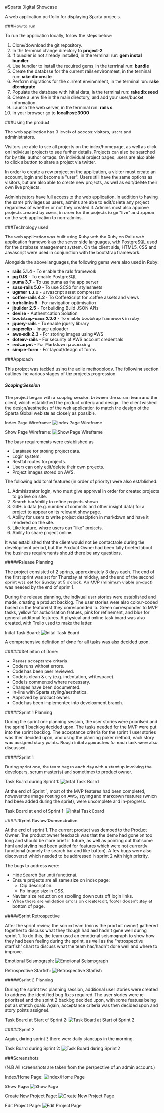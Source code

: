 #Sparta Digital Showcase

A web application portfolio for displaying Sparta projects.

###How to run

To run the application locally, follow the steps below:

1. Clone/download the git repository.
2. In the termnial change directory to **project-2**
3. If bundler is not already installed, in the terminal run: **gem install bundler**
4. Use bundler to install the required gems, in the terminal run: **bundle**
5. Create the database for the current rails environment, in the terminal run: **rake db:create**
6. Perform migrations for the current environment, in the terminal run: **rake db:migrate**
7. Populate the database with initial data, in the terminal run: **rake db:seed**
8. Create a .env file in the main directory, and add your user/bucket information.
9. Launch the web server, in the terminal run: **rails s**
10. In your browser go to **localhost:3000**

###Using the product

The web application has 3 levels of access: visitors, users and administrators. 

Visitors are able to see all projects on the index/homepage, as well as click on individual projects to see further details. Projects can also be searched for by title, author or tags. On individual project pages, users are also able to click a button to share a project via twitter.

In order to create a new project on the application, a visitor must create an account, login and become a "user". Users still have the same options as visitors, but are also able to create new projects, as well as edit/delete their own live projects.

Administrators have full access to the web application. In addition to having the same privileges as users, admins are able to edit/delete any project regardless of whether or not they created it. Admins must also approve projects created by users, in order for the projects to go "live" and appear on the web application to non-admins.

###Technology used

The web application was built using Ruby with the Ruby on Rails web application framework as the server side languages, with PostgreSQL used for the database management system. On the client side, HTML5, CSS and Javascript were used in conjunction with the bootstrap framework.

Alongside the above languages, the following gems were also used in Ruby:

* **rails 5.1.4** - To enable the rails framework
* **pg 0.18** - To enable PostgreSQL
* **puma 3.7** - To use puma as the app server
* **sass-rails 5.0** - To use SCSS for stylesheets
* **uglifier 1.3.0** - Javascript asset compressor
* **coffee-rails 4.2** - To CoffeeScript for .coffee assets and views
* **turbolinks 5** - For navigation optimisation
* **jbuilder 2.5** - For building Build JSON APIs
* **devise** - Authentication Solution
* **bootstrap-sass 3.3.6** - To enable bootstrap framework in ruby
* **jquery-rails** - To enable jquery library
* **paperclip** - Image uploader
* **aws-sdk 2.3** - For storing images using AWS
* **dotenv-rails** - For security of AWS account credentials
* **redcarpet** - For Markdown processing
* **simple-form** - For layout/design of forms

###Approach

This project was tackled using the agile methodology. The following section outlines the various stages of the projects progression.

##### Scoping Session

The project began with a scoping session between the scrum team and the client, which established the product criteria and design. The client wished the design/aesthetics of the web application to match the design of the Sparta Global webiste as closely as possible.

Index Page Wireframe:
![Index Page Wireframe](app/assets/images/agilephotos/IndexDesign.JPG)

Show Page Wireframe:
![Show Page Wireframe](app/assets/images/agilephotos/ShowDesign.JPG)

The base requirements were established as: 

* Database for storing project data.
* Login system.
* Restful routes for projects.
* Users can only edit/delete their own projects.
* Project images stored on AWS.

The following additonal features (in order of priority) were also established:

1. Administrator login, who must give approval in order for created projects to go live on site.
2. Search bar/ability to refine projects shown.
3. GitHub data (e.g. number of commits and other insight data) for a project to appear on its relevant show page.
4. Ability for users to write project desciption in markdown and have it rendered on the site.
5. Like feature, where users can "like" projects.
6. Ability to share project online.

It was established that the client would not be contactable during the development period, but the Product Owner had been fully briefed about the business requirements should there be any questions.

#####Release Planning

The project consisted of 2 sprints, approximately 3 days each. The end of the first sprint was set for Thursday at midday, and the end of the second sprint was set for Sunday at 5 o'clock. An MVP (minimum viable product) was needed by the end of sprint 1.

During the release planning, the indivual user stories were established and made, creating a product backlog. The user stories were also colour-coded based on the feature(s) they corresponded to. Green corresponded to MVP tasks, yellow for authorisation featues, pink for refinement, and blue for general additonal features. A physical and online task board was also created, with Trello used to make the latter. 

Inital Task Board:
![Inital Task Board](app/assets/images/agilephotos/TaskBoardInital.JPG)

A comprehensive defintion of done for all tasks was also decided upon.

######Definiton of Done:

* Passes acceptance criteria.
* Code runs without errors.
* Code has been peer reviewed.
* Code is clean & dry (e.g. indentation, whitespace).
* Code is commented where necessary.
* Changes have been documented.
* In-line with Sparta styling/aesthetics.
* Approved by product owner.
* Code has been implemented into development branch.

#####Sprint 1 Planning

During the sprint one planning session, the user stories were prioritsed and the sprint 1 backlog decided upon. The tasks needed for the MVP were put into the sprint backlog. The acceptance criteria for the sprint 1 user stories was then decided upon, and using the planning poker method, each story was assigned story points. Rough inital apporaches for each task were also discussed.

#####Sprint 1

During sprint one, the team began each day with a standup involving the developers, scrum master(s) and sometimes to product owner.

Task Board during Sprint 1:
![Inital Task Board](app/assets/images/agilephotos/TaskBoardSprint1.JPG)

At the end of Sprint 1, most of the MVP features had been completed, however the image hosting on AWS, styling and markdown features (which had been added during the sprint), were uncomplete and in-progress.

Task Board at end of  Sprint 1:
![Inital Task Board](app/assets/images/agilephotos/TaskBoardSprint1End.JPG)

#####Sprint Review/Demonstration

At the end of sprint 1. The current product was demoed to the Product Owner. The product owner feedback was that the demo had gone on too long and should be more brief in future, as well as pointing out that some html and styling had been added for features which were not currently functional (namely the search bar and like button). A few bugs were also discovered which needed to be addressed in sprint 2 with high priority.

The bugs to address were:

* Hide Search Bar until functional.
* Ensure projects are all same size on index page:
    * Clip description.
    * Fix image size in CSS.
* Navbar size reduction on scrolling down cuts off login links.
* When there are validation errors on create/edit, footer doesn’t stay at bottom of page.

#####Sprint Retrospective

After the sprint review, the scrum team (minus the product owner) gathered together to discuss what they though had and hadn't gone well during sprint 1. To do this, the team used an emotional seismograph to show how they had been feeling during the sprint, as well as the "retrospective starfish" chart to discuss what the team had/hadn't done well and where to improve.

Emotional Seismograph:
![Emotional Seismograph](app/assets/images/agilephotos/EmotionalSeismograph.JPG)

Retrospective Starfish:
![Retrospective Starfish](app/assets/images/agilephotos/RetrospectiveStarfish.JPG)

#####Sprint 2 Planning

During the sprint two planning session, additional user stories were created to address the identified bug fixes required. The user stories were re-prioritsed and the sprint 2 backlog decided upon, with some featues being put as stretch goals. Again, acceptance criteria was then decided upon and story points assigned.

Task Board at Start of Sprint 2:
![Task Board at Start of Sprint 2](app/assets/images/agilephotos/TaskBoardSprint2.JPG)

#####Sprint 2

Again, during sprint 2 there were daily standups in the morning.

Task Board during Sprint 2:
![Task Board during Sprint 2](app/assets/images/agilephotos/TaskBoardSprint2Mid.JPG)

###Screenshots

(N.B All screenshots are taken from the perspective of an admin account.)

Index/Home Page:
![Index/Home Page](app/assets/images/agilephotos/Indexpage.png)

Show Page:
![Show Page](app/assets/images/agilephotos/Showpage.png)

Create New Project Page:
![Create New Project Page](app/assets/images/agilephotos/Newpage.png)

Edit Project Page:
![Edit Project Page](app/assets/images/agilephotos/Editpage.png)